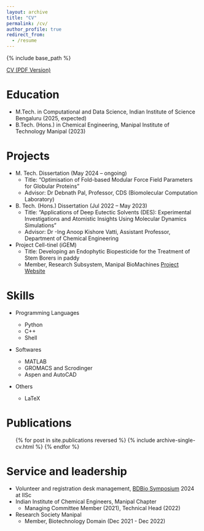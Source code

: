 ```yaml
---
layout: archive
title: "CV"
permalink: /cv/
author_profile: true
redirect_from:
  - /resume
---
```


{% include base_path %}

[CV (PDF Version)](CV_StructBio.pdf)

Education
======
* M.Tech. in Computational and Data Science, Indian Institute of Science Bengaluru (2025, expected)
* B.Tech. (Hons.) in Chemical Engineering, Manipal Institute of Technology Manipal (2023)

Projects
======
* M. Tech. Dissertation (May 2024 – ongoing)     
  * Title: “Optimisation of Fold-based Modular Force Field Parameters for Globular Proteins”
  * Advisor: Dr Debnath Pal, Professor, CDS (Biomolecular Computation Laboratory)
* B. Tech. (Hons.) Dissertation (Jul 2022 – May 2023)                                        
  * Title: “Applications of Deep Eutectic Solvents (DES): Experimental Investigations and Atomistic Insights Using Molecular Dynamics Simulations”                                    
  * Advisor: Dr -Ing Anoop Kishore Vatti, Assistant Professor, Department of Chemical Engineering
* Project Cell-tinel (iGEM)       
  * Title: Developing an Endophytic Biopesticide for the Treatment of Stem Borers in paddy
  * Member, Research Subsystem, Manipal BioMachines [Project Website](https://2021.igem.org/Team:MIT_MAHE)

    
Skills
======
* Programming Languages
  * Python
  * C++
  * Shell
* Softwares
  * MATLAB
  * GROMACS and Scrodinger
  * Aspen and AutoCAD
    
* Others
  * LaTeX
    
Publications
======
  <ul>{% for post in site.publications reversed %}
    {% include archive-single-cv.html %}
  {% endfor %}</ul>
  
Service and leadership
======
* Volunteer and registration desk management, [BDBio Symposium](https://www.bdbio.in/) 2024 at IISc
* Indian Institute of Chemical Engineers, Manipal Chapter
  * Managing Committee Member (2021), Technical Head (2022)
* Research Society Manipal
  * Member, Biotechnology Domain (Dec 2021 - Dec 2022)
